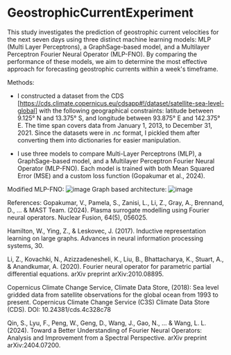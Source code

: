 # GeostrophicCurrentExperiment
This study investigates the prediction of geostrophic current velocities for the next seven days using three distinct machine learning models: MLP (Multi Layer Perceptrons), a GraphSage-based model, and a Multilayer Perceptron Fourier Neural Operator (MLP-FNO). By comparing the performance of these models, we aim to determine the most effective approach for forecasting geostrophic currents within a week's timeframe.

Methods:

- I constructed a dataset from the CDS [https://cds.climate.copernicus.eu/cdsapp#!/dataset/satellite-sea-level-global] with the following geographical constraints: latitude between 9.125° N and 13.375° S, and longitude between 93.875° E and 142.375° E. The time span covers data from January 1, 2013, to December 31, 2021. Since the datasets were in .nc format, I pickled them after converting them into dictionaries for easier manipulation.   

- I use three models to compare Multi-Layer Perceptrons (MLP), a GraphSage-based model, and a Multilayer Perceptron Fourier Neural Operator (MLP-FNO). Each model is trained with both Mean Squared Error (MSE) and a custom loss function (Gopakumar et al., 2024).

Modified MLP-FNO:
![image](https://github.com/user-attachments/assets/1eb0d9dd-5bcf-41b4-9c7b-d1298d32a968)
Graph based architecture:
![image](https://github.com/user-attachments/assets/195bb700-5aac-4162-9da5-fab4f64f97ed)



References:
Gopakumar, V., Pamela, S., Zanisi, L., Li, Z., Gray, A., Brennand, D., ... & MAST Team. (2024). Plasma surrogate modelling using Fourier neural operators. Nuclear Fusion, 64(5), 056025.

Hamilton, W., Ying, Z., & Leskovec, J. (2017). Inductive representation learning on large graphs. Advances in neural information processing systems, 30.

Li, Z., Kovachki, N., Azizzadenesheli, K., Liu, B., Bhattacharya, K., Stuart, A., & Anandkumar, A. (2020). Fourier neural operator for parametric partial differential equations. arXiv preprint arXiv:2010.08895.

Copernicus Climate Change Service, Climate Data Store, (2018): Sea level gridded data from satellite observations for the global ocean from 1993 to present. Copernicus Climate Change Service (C3S) Climate Data Store (CDS). DOI: 10.24381/cds.4c328c78

Qin, S., Lyu, F., Peng, W., Geng, D., Wang, J., Gao, N., ... & Wang, L. L. (2024). Toward a Better Understanding of Fourier Neural Operators: Analysis and Improvement from a Spectral Perspective. arXiv preprint arXiv:2404.07200.


